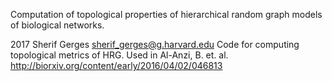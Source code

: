 Computation of topological properties of hierarchical random graph models of biological networks. 

2017 Sherif Gerges <sherif_gerges@g.harvard.edu>
Code for computing topological metrics of HRG. Used in Al-Anzi, B. et. al. <br>
http://biorxiv.org/content/early/2016/04/02/046813




